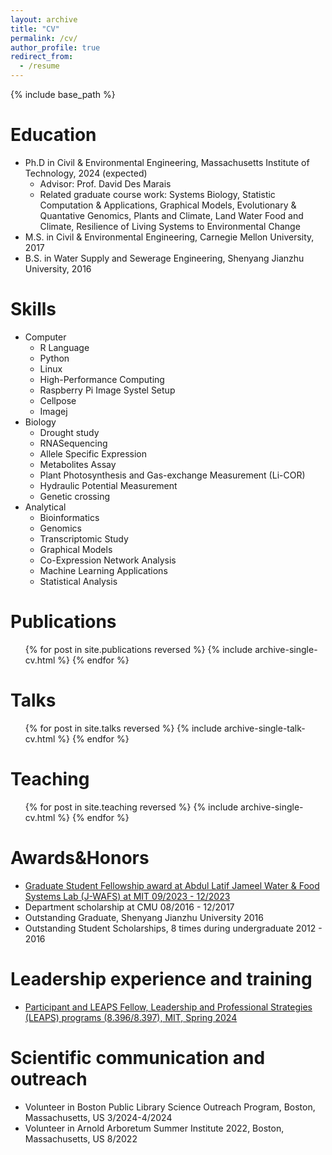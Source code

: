 ```yaml
---
layout: archive
title: "CV"
permalink: /cv/
author_profile: true
redirect_from:
  - /resume
---
```


{% include base_path %}

Education
======
* Ph.D in Civil & Environmental Engineering, Massachusetts Institute of Technology, 2024 (expected)
  * Advisor: Prof. David Des Marais
  * Related graduate course work: Systems Biology, Statistic Computation & Applications, Graphical Models, Evolutionary & Quantative Genomics, Plants and Climate, Land Water Food and Climate, Resilience of Living Systems to Environmental Change
* M.S. in Civil & Environmental Engineering, Carnegie Mellon University, 2017
* B.S. in Water Supply and Sewerage Engineering, Shenyang Jianzhu University, 2016
  
Skills
======
* Computer
  * R Language
  * Python
  * Linux
  * High-Performance Computing
  * Raspberry Pi Image Systel Setup
  * Cellpose
  * Imagej
* Biology
  * Drought study
  * RNASequencing
  * Allele Specific Expression
  * Metabolites Assay
  * Plant Photosynthesis and Gas-exchange Measurement (Li-COR)
  * Hydraulic Potential Measurement
  * Genetic crossing
* Analytical
  * Bioinformatics
  * Genomics
  * Transcriptomic Study
  * Graphical Models
  * Co-Expression Network Analysis
  * Machine Learning Applications
  * Statistical Analysis

Publications
======
  <ul>{% for post in site.publications reversed %}
    {% include archive-single-cv.html %}
  {% endfor %}</ul>
  
Talks
======
  <ul>{% for post in site.talks reversed %}
    {% include archive-single-talk-cv.html  %}
  {% endfor %}</ul>
  
Teaching
======
  <ul>{% for post in site.teaching reversed %}
    {% include archive-single-cv.html %}
  {% endfor %}</ul>
  
Awards&Honors
======
* [Graduate Student Fellowship award at Abdul Latif Jameel Water & Food Systems Lab (J-WAFS) at MIT 09/2023 - 12/2023](https://news.mit.edu/2023/mit-phd-students-honored-j-wafs-fellows-0413)
* Department scholarship at CMU 08/2016 - 12/2017
* Outstanding Graduate, Shenyang Jianzhu University 2016
* Outstanding Student Scholarships, 8 times during undergraduate 2012 - 2016
                                                                                                
Leadership experience and training
======
* [Participant and LEAPS Fellow, Leadership and Professional Strategies (LEAPS) programs (8.396/8.397), MIT, Spring 2024](https://physics.mit.edu/academic-programs/subjects/mitleaps/)
  
Scientific communication and outreach
======
* Volunteer in Boston Public Library Science Outreach Program, Boston, Massachusetts, US 3/2024-4/2024
* Volunteer in Arnold Arboretum Summer Institute 2022, Boston, Massachusetts, US 8/2022
